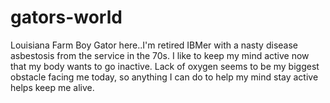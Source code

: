 # gators-world
Louisiana Farm Boy
Gator here..I'm retired IBMer with a nasty disease asbestosis from the service in the 70s. I like to keep my mind active now that my body wants to go inactive. Lack of oxygen seems to be my biggest obstacle facing me today, so anything I can do to help my mind stay active helps keep me alive.
